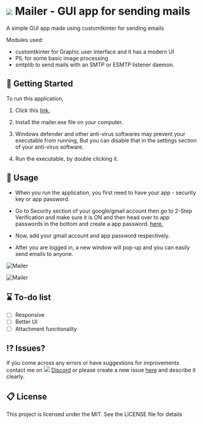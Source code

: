 # ![](https://media.discordapp.net/attachments/1219635979040591972/1219636001392300173/9068642.png?ex=660c058a&is=65f9908a&hm=e3c601cd2de326efe9bbaf9242bbfca8e20e6d6200a75df36ca1df01def8b74b&=&format=webp&quality=lossless&width=30&height=30) Mailer - GUI app for sending mails

A simple GUI app made using customtkinter for sending emails

Modules used:

- customtkinter for Graphic user interface and it has a modern UI
- PIL for some basic image processing
- smtplib to send mails with an SMTP or ESMTP listener daemon.

## 🚀 Getting Started

To run this application,

1. Click this [link.](https://github.com/yash6843/Mailer/blob/main/output/main.exe)

2. Install the mailer.exe file on your computer.

3. Windows defender and other anti-virus softwares may prevent your executable from running, But you can disable that in the settings section of your anti-virus software.

4. Run the executable, by double clicking it.

## 📝 Usage

- When you run the application, you first need to have your app - security key or app password.

- Go to Security section of your google/gmail account then go to 2-Step Verification and make sure it is ON and then head over to app passwords in the bottom and create a app password. [here.](https://myaccount.google.com/apppasswords)

- Now, add your gmail account and app password respectively.

- After you are logged in, a new window will pop-up and you can easily send emails to anyone.

![Mailer](https://media.discordapp.net/attachments/1216395074967965737/1219716228222947448/image.png?ex=660c5042&is=65f9db42&hm=8ae8ca83274545f0ae87b841ca3a2e64223e2f65a9a2b57b3ae58395b8415df0&=&format=webp&quality=lossless&width=852&height=670)

![Mailer](https://media.discordapp.net/attachments/1216395074967965737/1219719599738716261/image.png?ex=660c5365&is=65f9de65&hm=76cb41f08315b9c88ca4a46068c81114620cb2660172c44af13aa8fd7c0218b2&=&format=webp&quality=lossless&width=551&height=437)

## ⌛ To-do list

- [ ] Responsive
- [ ] Better UI
- [ ] Attachment functionality

## ⁉️ Issues?

If you come across any errors or have suggestions for improvements contact me on ![](https://media.discordapp.net/attachments/1219635979040591972/1219727908654940160/a-removebg-preview.png?ex=660c5b22&is=65f9e622&hm=c98b8322ef58025a0d6e6e4783e29d03364ce2e66ada7707c34be178a5b07ba8&=&format=webp&quality=lossless&width=20&height=20) [Discord](https://discord.gg/4zEhZaKWfV) or please create a new issue [here](https://github.com/yash6843/Mailer/issues) and describe it clearly.

## 📋 License

This project is licensed under the MIT. See the LICENSE file for details
